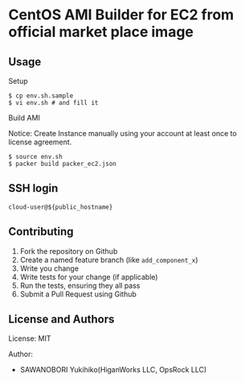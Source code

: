 # CentOS AMI Builder for EC2 from official market place image

## Usage

Setup

```
$ cp env.sh.sample
$ vi env.sh # and fill it
```

Build AMI

Notice: Create Instance manually using your account at least once to license agreement.

```
$ source env.sh
$ packer build packer_ec2.json
```

## SSH login

`cloud-user@${public_hostname}`


Contributing
------------

1. Fork the repository on Github
2. Create a named feature branch (like `add_component_x`)
3. Write you change
4. Write tests for your change (if applicable)
5. Run the tests, ensuring they all pass
6. Submit a Pull Request using Github

License and Authors
-------------------

License: MIT

Author:

- SAWANOBORI Yukihiko(HiganWorks LLC, OpsRock LLC)

